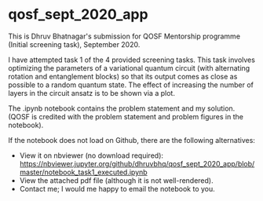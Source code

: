 # qosf_sept_2020_app

This is Dhruv Bhatnagar's submission for QOSF Mentorship programme (Initial screening task), September 2020.

I have attempted task 1 of the 4 provided screening tasks.  This task involves optimizing the parameters of a variational quantum circuit (with alternating rotation and entanglement blocks) so that its output comes as close as possible to a random quantum state. The effect of increasing the number of layers in the circuit ansatz is to be shown via a plot.

The .ipynb notebook contains the problem statement and my solution. (QOSF is credited with the problem statement and problem figures in the notebook).

If the notebook does not load on Github, there are the following alternatives:

* View it on nbviewer (no download required): https://nbviewer.jupyter.org/github/dhruvbhq/qosf_sept_2020_app/blob/master/notebook_task1_executed.ipynb
* View the attached pdf file (although it is not well-rendered).
* Contact me; I would me happy to email the notebook to you.

